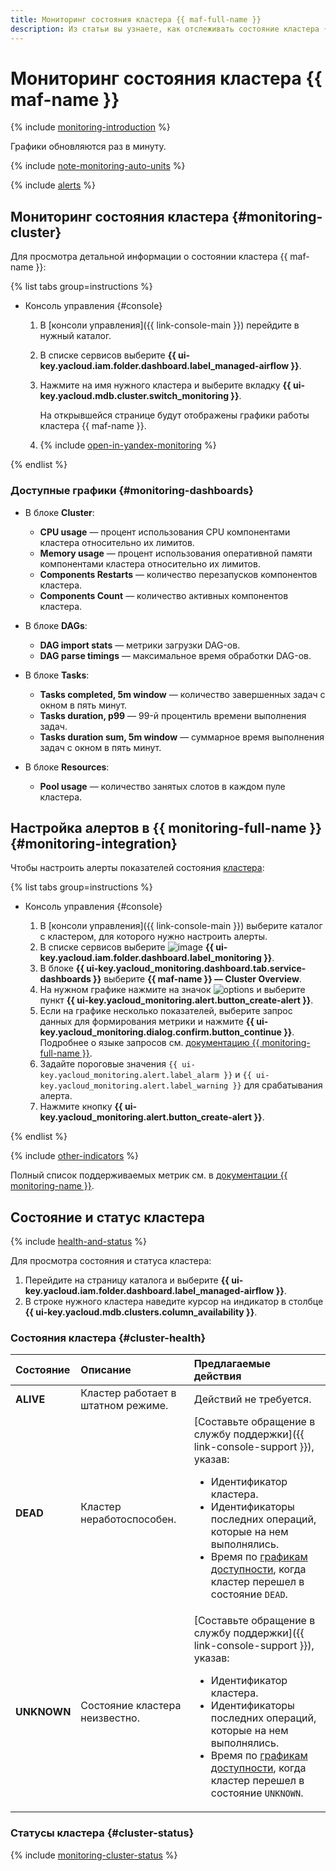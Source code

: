 ```yaml
---
title: Мониторинг состояния кластера {{ maf-full-name }}
description: Из статьи вы узнаете, как отслеживать состояние кластера {{ maf-name }}.
---
```


# Мониторинг состояния кластера {{ maf-name }}

{% include [monitoring-introduction](../../_includes/mdb/monitoring-introduction.md) %}

Графики обновляются раз в минуту.

{% include [note-monitoring-auto-units](../../_includes/mdb/note-monitoring-auto-units.md) %}

{% include [alerts](../../_includes/mdb/alerts.md) %}

## Мониторинг состояния кластера {#monitoring-cluster}

Для просмотра детальной информации о состоянии кластера {{ maf-name }}:

{% list tabs group=instructions %}

- Консоль управления {#console}

  1. В [консоли управления]({{ link-console-main }}) перейдите в нужный каталог.
  1. В списке сервисов выберите **{{ ui-key.yacloud.iam.folder.dashboard.label_managed-airflow }}**.
  1. Нажмите на имя нужного кластера и выберите вкладку **{{ ui-key.yacloud.mdb.cluster.switch_monitoring }}**.

      На открывшейся странице будут отображены графики работы кластера {{ maf-name }}.

  1. {% include [open-in-yandex-monitoring](../../_includes/mdb/open-in-yandex-monitoring.md) %}

{% endlist %}

### Доступные графики {#monitoring-dashboards}

* В блоке **Cluster**:

  * **CPU usage** — процент использования CPU компонентами кластера относительно их лимитов.
  * **Memory usage** — процент использования оперативной памяти компонентами кластера относительно их лимитов.
  * **Components Restarts** — количество перезапусков компонентов кластера.
  * **Components Count** — количество активных компонентов кластера.

* В блоке **DAGs**:

  * **DAG import stats** — метрики загрузки DAG-ов.
  * **DAG parse timings** — максимальное время обработки DAG-ов.
  
* В блоке **Tasks**:

  * **Tasks completed, 5m window** — количество завершенных задач с окном в пять минут.
  * **Tasks duration, p99** — 99-й процентиль времени выполнения задач.
  * **Tasks duration sum, 5m window** — суммарное время выполнения задач с окном в пять минут.
  
* В блоке **Resources**:

  * **Pool usage** — количество занятых слотов в каждом пуле кластера.

## Настройка алертов в {{ monitoring-full-name }} {#monitoring-integration}

Чтобы настроить алерты показателей состояния [кластера](#monitoring-cluster):

{% list tabs group=instructions %}

- Консоль управления {#console}

  1. В [консоли управления]({{ link-console-main }}) выберите каталог с кластером, для которого нужно настроить алерты.
  1. В списке сервисов выберите ![image](../../_assets/console-icons/display-pulse.svg) **{{ ui-key.yacloud.iam.folder.dashboard.label_monitoring }}**.
  1. В блоке **{{ ui-key.yacloud_monitoring.dashboard.tab.service-dashboards }}** выберите **{{ maf-name }} — Cluster Overview**.
  1. На нужном графике нажмите на значок ![options](../../_assets/console-icons/ellipsis.svg) и выберите пункт **{{ ui-key.yacloud_monitoring.alert.button_create-alert }}**.
  1. Если на графике несколько показателей, выберите запрос данных для формирования метрики и нажмите **{{ ui-key.yacloud_monitoring.dialog.confirm.button_continue }}**. Подробнее о языке запросов см. [документацию {{ monitoring-full-name }}](../../monitoring/concepts/querying.md).
  1. Задайте пороговые значения `{{ ui-key.yacloud_monitoring.alert.label_alarm }}` и `{{ ui-key.yacloud_monitoring.alert.label_warning }}` для срабатывания алерта.
  1. Нажмите кнопку **{{ ui-key.yacloud_monitoring.alert.button_create-alert }}**.

{% endlist %}

{% include [other-indicators](../../_includes/mdb/other-indicators.md) %}

Полный список поддерживаемых метрик см. в [документации {{ monitoring-name }}](../../monitoring/metrics-ref/managed-airflow-ref.md).

## Состояние и статус кластера

{% include [health-and-status](../../_includes/mdb/monitoring-cluster-health-and-status.md) %}

Для просмотра состояния и статуса кластера:

1. Перейдите на страницу каталога и выберите **{{ ui-key.yacloud.iam.folder.dashboard.label_managed-airflow }}**.
1. В строке нужного кластера наведите курсор на индикатор в столбце **{{ ui-key.yacloud.mdb.clusters.column_availability }}**.

### Состояния кластера {#cluster-health}

Состояние | Описание | Предлагаемые действия
:--- | :--- | :---
**ALIVE** | Кластер работает в штатном режиме. | Действий не требуется.
**DEAD** | Кластер неработоспособен. | [Составьте обращение в службу поддержки]({{ link-console-support }}), указав:<ul><li>Идентификатор кластера.</li><li>Идентификаторы последних операций, которые на нем выполнялись.</li><li>Время по [графикам доступности](#monitoring-cluster), когда кластер перешел в состояние `DEAD`.</li></ul>
**UNKNOWN** | Состояние кластера неизвестно. | [Составьте обращение в службу поддержки]({{ link-console-support }}), указав:<ul><li>Идентификатор кластера.</li><li>Идентификаторы последних операций, которые на нем выполнялись.</li><li>Время по [графикам доступности](#monitoring-cluster), когда кластер перешел в состояние `UNKNOWN`.</li></ul>

### Статусы кластера {#cluster-status}

{% include [monitoring-cluster-status](../../_includes/mdb/monitoring-cluster-status.md) %}